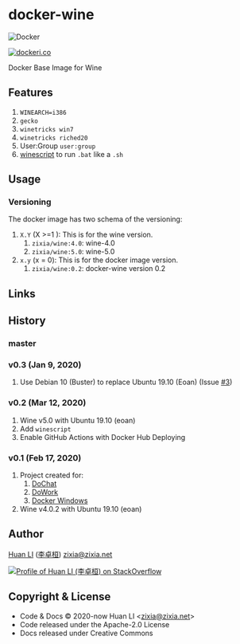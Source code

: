 # docker-wine

![Docker](https://github.com/huan/docker-wine/workflows/Docker/badge.svg)

[![dockeri.co](https://dockeri.co/image/zixia/wine)](https://hub.docker.com/r/zixia/wine/)

Docker Base Image for Wine

## Features

1. `WINEARCH=i386`
1. `gecko`
1. `winetricks win7`
1. `winetricks riched20`
1. User:Group `user:group`
1. [winescript](https://www.linux.org/threads/running-windows-batch-files-on-linux.11205/) to run `.bat` like a `.sh`

## Usage

### Versioning

The docker image has two schema of the versioning:

1. `X.Y` (X >=1 ): This is for the wine version.
    1. `zixia/wine:4.0`: wine-4.0
    1. `zixia/wine:5.0`: wine-5.0
1. `x.y` (x = 0): This is for the docker image version.
    1. `zixia/wine:0.2`: docker-wine version 0.2

## Links

## History

### master

### v0.3 (Jan 9, 2020)

1. Use Debian 10 (Buster) to replace Ubuntu 19.10 (Eoan) (Issue [#3](https://github.com/huan/docker-wine/issues/3))

### v0.2 (Mar 12, 2020)

1. Wine v5.0 with Ubuntu 19.10 (eoan)
1. Add `winescript`
1. Enable GitHub Actions with Docker Hub Deploying

### v0.1 (Feb 17, 2020)

1. Project created for:
    1. [DoChat](https://github.com/huan/docker-wechat)
    1. [DoWork](https://github.com/huan/docker-wxwork)
    1. [Docker Windows](https://github.com/huan/docker-windows)
1. Wine v4.0.2 with Ubuntu 19.10 (eoan)

## Author

[Huan LI](https://github.com/huan) ([李卓桓](http://linkedin.com/in/zixia)) zixia@zixia.net

[![Profile of Huan LI (李卓桓) on StackOverflow](https://stackexchange.com/users/flair/265499.png)](https://stackexchange.com/users/265499)

## Copyright & License

- Code & Docs © 2020-now Huan LI \<zixia@zixia.net\>
- Code released under the Apache-2.0 License
- Docs released under Creative Commons
